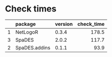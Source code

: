 # Check times

|   |package       |version | check_time|
|:--|:-------------|:-------|----------:|
|1  |NetLogoR      |0.3.4   |      178.5|
|3  |SpaDES        |2.0.2   |      117.7|
|2  |SpaDES.addins |0.1.1   |       93.9|


